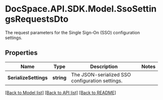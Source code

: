 # DocSpace.API.SDK.Model.SsoSettingsRequestsDto
The request parameters for the Single Sign-On (SSO) configuration settings.

## Properties

Name | Type | Description | Notes
------------ | ------------- | ------------- | -------------
**SerializeSettings** | **string** | The JSON-serialized SSO configuration settings. | 

[[Back to Model list]](../README.md#documentation-for-models) [[Back to API list]](../README.md#documentation-for-api-endpoints) [[Back to README]](../README.md)

